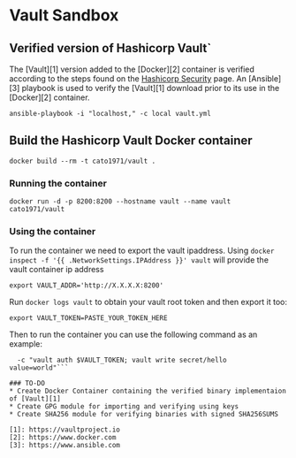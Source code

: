 # Vault Sandbox

## Verified version of Hashicorp Vault`
The [Vault][1] version added to the [Docker][2] container is verified according
to the steps found on the [Hashicorp Security](https://www.hashicorp.com/security.html)
page. An [Ansible][3] playbook is used to verify the [Vault][1] download prior
to its use in the [Docker][2] container.

```ansible-playbook -i "localhost," -c local vault.yml``` 

## Build the Hashicorp Vault Docker container
```docker build --rm -t cato1971/vault .```

### Running the container
```docker run -d -p 8200:8200 --hostname vault --name vault cato1971/vault```

### Using the container
To run the container we need to export the vault ipaddress. Using ```docker inspect -f '{{ .NetworkSettings.IPAddress }}' vault```
will provide the vault container ip address

```export VAULT_ADDR='http://X.X.X.X:8200'```

Run ```docker logs vault``` to obtain your vault root token and then export it too:

```export VAULT_TOKEN=PASTE_YOUR_TOKEN_HERE```

Then to run the container you can use the following command as an example:

```docker run -it --rm -e VAULT_ADDR --entrypoint=/bin/sh cato1971/vault \
  -c "vault auth $VAULT_TOKEN; vault write secret/hello value=world"``` 

### TO-DO
* Create Docker Container containing the verified binary implementaion of [Vault][1]
* Create GPG module for importing and verifying using keys
* Create SHA256 module for verifying binaries with signed SHA256SUMS 

[1]: https://vaultproject.io
[2]: https://www.docker.com
[3]: https://www.ansible.com
